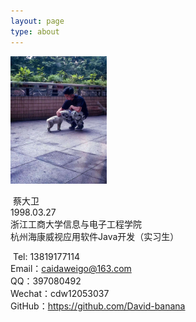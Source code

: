 ```yaml
---
layout: page
type: about
---
```



<img src="\image\2020-02-11\354d1cb35b9f6980f0e08ac03f42075.jpg" style="zoom:20%;" />

​                                                                                     蔡大卫  
​                                                                                1998.03.27    
​                                                              浙江工商大学信息与电子工程学院  
​                                                        杭州海康威视应用软件Java开发（实习生）

​                                                                           Tel: 13819177114  
​                                                                 Email：caidaweigo@163.com  
​                                                                           QQ：397080492  
​                                                                     Wechat：cdw12053037  
​                                                     GitHub：https://github.com/David-banana

